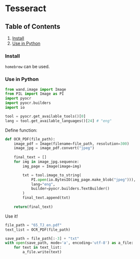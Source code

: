 # Tesseract

## Table of Contents
1. [Install](#install)
2. [Use in Python](#use-in-python)

### Install
`homebrew` can be used.

### Use in Python
```python
from wand.image import Image
from PIL import Image as PI
import pyocr
import pyocr.builders
import io

tool = pyocr.get_available_tools()[0]
lang = tool.get_available_languages()[24] # "eng"
```
Define function:
```python
def OCR_PDF(file_path):
    image_pdf = Image(filename=file_path, resolution=300)
    image_jpg = image_pdf.convert("jpeg")
    
    final_text = []
    for img in image_jpg.sequence:
        img_page = Image(image=img)

        txt = tool.image_to_string(
            PI.open(io.BytesIO(img_page.make_blob("jpeg"))),
            lang="eng",
            builder=pyocr.builders.TextBuilder()
        )
        final_text.append(txt)
        
    return(final_text)
```
Use it!
```python
file_path = "65_TJ_en.pdf"
text_list = OCR_PDF(file_path)

save_path = file_path[:-3] + "txt"
with open(save_path, mode='a', encoding='utf-8') as a_file:
    for text in text_list:
        a_file.write(text)
```
